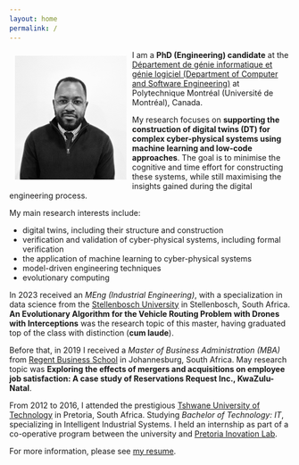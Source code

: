 ```yaml
---
layout: home
permalink: /
---
```

<img alt="Carlos Pambo" src="/assets/images/carlos_pambo-headshot.png" align="left" style="width:200px; margin: 10px 10px 10px 10px;" />

I am a **PhD (Engineering) candidate** at the [Département de génie informatique et génie logiciel (Department of Computer and Software Engineering)](https://www.polymtl.ca/gigl/) at Polytechnique Montréal (Université de Montréal), Canada.

My research focuses on **supporting the construction of digital twins (DT) for complex cyber-physical systems using machine learning and low-code approaches**. The goal is to minimise the cognitive and time effort for constructing these systems, while still maximising the insights gained during the digital engineering process.

My main research interests include:
* digital twins, including their structure and construction
* verification and validation of cyber-physical systems, including formal verification
* the application of machine learning to cyber-physical systems
* model-driven engineering techniques
* evolutionary computing

In 2023 received an _MEng (Industrial Engineering)_, with a specialization in data science from the [Stellenbosch University](https://www.sun.ac.za/english) in Stellenbosch, South Africa. **An Evolutionary Algorithm for the Vehicle Routing Problem with Drones with Interceptions** was the research topic of this master, having graduated top of the class with distinction (**cum laude**).

Before that, in 2019 I received a _Master of Business Administration (MBA)_ from [Regent Business School](https://regent.ac.za/) in Johannesburg, South Africa. May research topic was **Exploring the effects of mergers and acquisitions on employee job satisfaction: A case study of Reservations Request Inc., KwaZulu-Natal**.

From 2012 to 2016, I attended the prestigious [Tshwane University of Technology](https://www.tut.ac.za/) in Pretoria, South Africa. Studying _Bachelor of Technology: IT_, specializing in Intelligent Industrial Systems. I held an internship as part of a co-operative program between the university and [Pretoria Inovation Lab](https://www.theinnovationhub.com/). 

For more information, please see [my resume](assets/resume/carlos_pambo-resume.pdf).

